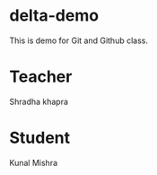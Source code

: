 # delta-demo
This is demo for Git and Github class.
# Teacher

Shradha khapra

# Student
Kunal Mishra 
